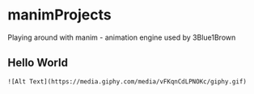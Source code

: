# manimProjects
Playing around with manim - animation engine used by 3Blue1Brown

## Hello World
`![Alt Text](https://media.giphy.com/media/vFKqnCdLPNOKc/giphy.gif)`
<!--stackedit_data:
eyJoaXN0b3J5IjpbODYzNzAzNDU2XX0=
-->